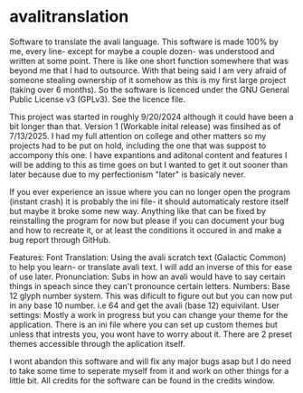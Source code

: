 # avalitranslation
Software to translate the avali language. 
This software is made 100% by me, every line- except for maybe a couple dozen- was understood and written at some point. There is like one short function somewhere that was beyond me that I had to outsource. With that being said I am very afraid of someone stealing ownership of it somehow as this is my first large project (taking over 6 months). So the software is licenced under the GNU General Public License v3 (GPLv3). See the licence file.

This project was started in roughly 9/20/2024 although it could have been a bit longer than that. Version 1 (Workable inital release) was finsihed as of 7/13/2025. I had  my full attention on college and other matters so my projects had to be put on hold, including the one that was suppost to accompony this one. I have expantions and aditonal content and features I will be adding to this as time goes on but I wanted to get it out sooner than later because due to my perfectionism "later" is basicaly never. 

If you ever experience an issue where you can no longer open the program (instant crash) it is probably the ini file- it should automaticaly restore itself but maybe it broke some new way. Anything like that can be fixed by reinstalling the program for now but please if you can document your bug and how to recreate it, or at least the conditions it occured in and make a bug report through GitHub.

Features:
Font Translation: Using the avali scratch text (Galactic Common) to help you learn- or translate avali text. I will add an inverse of this for ease of use later.
Pronunciation: Subs in how an avali would have to say certain things in speach since they can't pronounce certain letters.
Numbers: Base 12 glyph number system. This was dificult to figure out but you can now put in any base 10 number. i.e 64 and get the avali (base 12) equivilant.
User settings: Mostly a work in progress but you can change your theme for the application.
There is an ini file where you can set up custom themes but unless that intrests you, you wont have to worry about it. There are 2 preset themes accessible through the aplication itself.  

I wont abandon this software and will fix any major bugs asap but I do need to take some time to seperate myself from it and work on other things for a little bit. All credits for the software can be found in the credits window.
